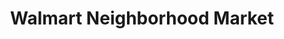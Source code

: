 ---
title: "Walmart Neighborhood Market"
url: /meraux/walmart-neighborhood-market/
shop: Supermarkt
---